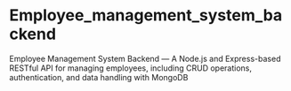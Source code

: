 # Employee_management_system_backend
Employee Management System Backend — A Node.js and Express-based RESTful API for managing employees, including CRUD operations, authentication, and data handling with MongoDB
